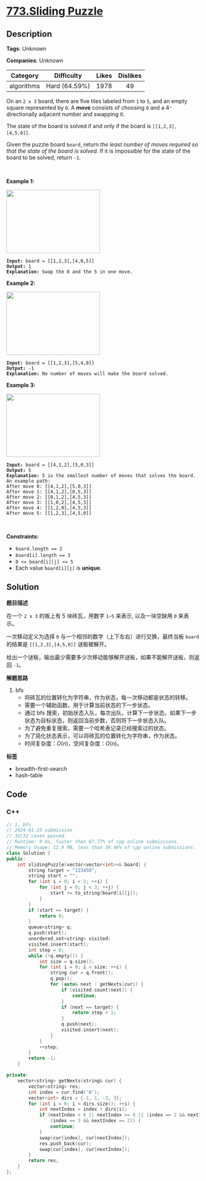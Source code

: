 # [773.Sliding Puzzle](https://leetcode.com/problems/sliding-puzzle/description/)

## Description

**Tags**: Unknown

**Companies**: Unknown

|  Category  |  Difficulty   | Likes | Dislikes |
| :--------: | :-----------: | :---: | :------: |
| algorithms | Hard (64.59%) | 1978  |    49    |

<p>On an <code>2 x 3</code> board, there are five tiles labeled from <code>1</code> to <code>5</code>, and an empty square represented by <code>0</code>. A <strong>move</strong> consists of choosing <code>0</code> and a 4-directionally adjacent number and swapping it.</p>
<p>The state of the board is solved if and only if the board is <code>[[1,2,3],[4,5,0]]</code>.</p>
<p>Given the puzzle board <code>board</code>, return <em>the least number of moves required so that the state of the board is solved</em>. If it is impossible for the state of the board to be solved, return <code>-1</code>.</p>
<p>&nbsp;</p>
<p><strong class="example">Example 1:</strong></p>
<img alt="" src="https://assets.leetcode.com/uploads/2021/06/29/slide1-grid.jpg" style="width: 244px; height: 165px;" />
<pre><code><strong>Input:</strong> board = [[1,2,3],[4,0,5]]
<strong>Output:</strong> 1
<strong>Explanation:</strong> Swap the 0 and the 5 in one move.</code></pre>
<p><strong class="example">Example 2:</strong></p>
<img alt="" src="https://assets.leetcode.com/uploads/2021/06/29/slide2-grid.jpg" style="width: 244px; height: 165px;" />
<pre><code><strong>Input:</strong> board = [[1,2,3],[5,4,0]]
<strong>Output:</strong> -1
<strong>Explanation:</strong> No number of moves will make the board solved.</code></pre>
<p><strong class="example">Example 3:</strong></p>
<img alt="" src="https://assets.leetcode.com/uploads/2021/06/29/slide3-grid.jpg" style="width: 244px; height: 165px;" />
<pre><code><strong>Input:</strong> board = [[4,1,2],[5,0,3]]
<strong>Output:</strong> 5
<strong>Explanation:</strong> 5 is the smallest number of moves that solves the board.
An example path:
After move 0: [[4,1,2],[5,0,3]]
After move 1: [[4,1,2],[0,5,3]]
After move 2: [[0,1,2],[4,5,3]]
After move 3: [[1,0,2],[4,5,3]]
After move 4: [[1,2,0],[4,5,3]]
After move 5: [[1,2,3],[4,5,0]]</code></pre>
<p>&nbsp;</p>
<p><strong>Constraints:</strong></p>
<ul>
  <li><code>board.length == 2</code></li>
  <li><code>board[i].length == 3</code></li>
  <li><code>0 &lt;= board[i][j] &lt;= 5</code></li>
  <li>Each value <code>board[i][j]</code> is <strong>unique</strong>.</li>
</ul>

## Solution

**题目描述**

在一个 `2 x 3` 的板上有 5 块砖瓦，用数字 `1~5` 来表示, 以及一块空缺用 `0` 来表示。

一次移动定义为选择 `0` 与一个相邻的数字（上下左右）进行交换，最终当板 `board` 的结果是 `[[1,2,3],[4,5,0]]` 谜板被解开。

给出一个谜板，输出最少需要多少次移动能够解开谜板，如果不能解开谜板，则返回 `-1`。

**解题思路**

1. bfs
   - 将砖瓦的位置转化为字符串，作为状态，每一次移动都是状态的转移。
   - 需要一个辅助函数，用于计算当前状态的下一步状态。
   - 通过 bfs 搜索，初始状态入队，每次出队，计算下一步状态，如果下一步状态为目标状态，则返回当前步数，否则将下一步状态入队。
   - 为了避免重复搜索，需要一个哈希表记录已经搜索过的状态。
   - 为了简化状态表示，可以将砖瓦的位置转化为字符串，作为状态。
   - 时间复杂度：$O(n)$，空间复杂度：$O(n)$。

**标签**

- breadth-first-search
- hash-table

<!-- code start -->
## Code

### C++

```cpp
// 1. bfs
// 2024-01-25 submission
// 32/32 cases passed
// Runtime: 9 ms, faster than 67.77% of cpp online submissions.
// Memory Usage: 12.9 MB, less than 39.46% of cpp online submissions.
class Solution {
public:
    int slidingPuzzle(vector<vector<int>>& board) {
        string target = "123450";
        string start = "";
        for (int i = 0; i < 2; ++i) {
            for (int j = 0; j < 3; ++j) {
                start += to_string(board[i][j]);
            }
        }
        if (start == target) {
            return 0;
        }
        queue<string> q;
        q.push(start);
        unordered_set<string> visited;
        visited.insert(start);
        int step = 0;
        while (!q.empty()) {
            int size = q.size();
            for (int i = 0; i < size; ++i) {
                string cur = q.front();
                q.pop();
                for (auto& next : getNexts(cur)) {
                    if (visited.count(next)) {
                        continue;
                    }
                    if (next == target) {
                        return step + 1;
                    }
                    q.push(next);
                    visited.insert(next);
                }
            }
            ++step;
        }
        return -1;
    }

private:
    vector<string> getNexts(string& cur) {
        vector<string> res;
        int index = cur.find('0');
        vector<int> dirs = {-1, 1, -3, 3};
        for (int i = 0; i < dirs.size(); ++i) {
            int nextIndex = index + dirs[i];
            if (nextIndex < 0 || nextIndex >= 6 || (index == 2 && nextIndex == 3) ||
                (index == 3 && nextIndex == 2)) {
                continue;
            }
            swap(cur[index], cur[nextIndex]);
            res.push_back(cur);
            swap(cur[index], cur[nextIndex]);
        }
        return res;
    }
};
```

<!-- code end -->
